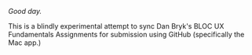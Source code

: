 _Good day._

This is a blindly experimental attempt to sync Dan Bryk's BLOC UX Fundamentals Assignments for submission using GitHub (specifically the Mac app.)
